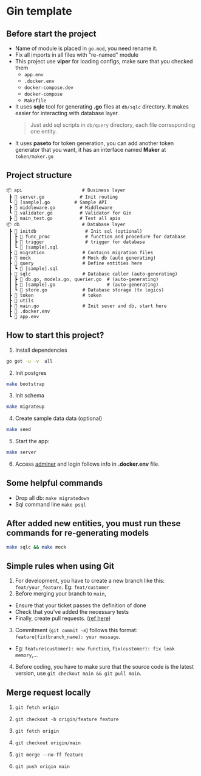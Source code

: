 # Gin template

## Before start the project

- Name of module is placed in `go.mod`, you need rename it.
- Fix all imports in all files with "re-named" module
- This project use **viper** for loading configs, make sure that you checked them
  - `app.env`
  - `.docker.env`
  - `docker-compose.dev`
  - `docker-compose`
  - `Makefile`
- It uses **sqlc** tool for generating **.go** files at `db/sqlc` directory. It makes easier for interacting with database layer.
  > Just add sql scripts in `db/query` directory, each file corresponding one entity.
- It uses **paseto** for token generation, you can add another token generator that you want, it has an interface named **Maker** at `token/maker.go`

## Project structure

```null
📦 api                      # Business layer
 ┣ 📜 server.go             # Init routing
 ┗ 📜 [sample].go         # Sample API   
 ┣ 📜 middleware.go         # Middleware
 ┗ 📜 validator.go          # Validator for Gin
 ┣ 📜 main_test.go          # Test all apis
📦 db                       # Database layer
 ┣ 📂 initdb                  # Init sql (optional)
 ┃ ┣ 📂 func_proc             # function and procedure for database
 ┃ ┣ 📂 trigger               # trigger for database
 ┃ ┗ 📜 [sample].sql             
 ┣ 📂 migration              # Contains migration files
 ┣ 📂 mock                   # Mock db (auto generating) 
 ┣ 📂 query                  # Define entities here
 ┃ ┗ 📜 [sample].sql               
 ┣ 📂 sqlc                   # Database caller (auto-generating)
 ┃ ┣ 📜 db.go, models.go, querier.go  # (auto-generating)          
 ┃ ┣ 📜 [sample].go                   # (auto-generating)               
 ┃ ┗ 📜 store.go             # Database storage (tx logics)
 ┣ 📂 token                  # token
 ┣ 📂 utils                  
 ┣ 📜 main.go                # Init sever and db, start here
 ┣ 📜 .docker.env            
 ┗ 📜 app.env              
```

## How to start this project?

1. Install dependencies

  ```bash
  go get -u -v  all
  ```

2. Init postgres

  ```bash
  make bootstrap
  ```

3. Init schema

  ```bash
  make migrateup
  ```

4. Create sample data data (optional)

  ```bash
  make seed
  ```

5. Start the app:

  ```bash
  make server
  ```

6. Access [adminer](http://localhost:8080/) and login follows info in **.docker.env** file.

## Some helpful commands

- Drop all db:
  `make migratedown`
- Sql command line
  `make psql`

## After added new entities, you must run these commands for re-generating **models**

```bash
make sqlc && make mock
```

## Simple rules when using Git

1. For development, you have to create a new branch like this: `feat/your_feature`. Eg: `feat/customer`
2. Before merging your branch to `main`,

- Ensure that your ticket passes the definition of done
- Check that you’ve added the necessary tests
- Finally, create pull requests. ([ref here](https://docs.github.com/en/desktop/contributing-and-collaborating-using-github-desktop/working-with-your-remote-repository-on-github-or-github-enterprise/creating-an-issue-or-pull-request))

3. Commitment (`git commit -m`) follows this format: `feature|fix(branch_name): your message`.

- Eg: `feature(customer): new function`, `fix(customer): fix leak memory`,...

4. Before coding, you have to make sure that the source code is the latest version, use `git checkout main && git pull main`.

## Merge request locally

1. `git fetch origin`

2. `git checkout -b origin/feature feature`

3. `git fetch origin`

4. `git checkout origin/main`

5. `git merge --no-ff feature`

6. `git push origin main`
